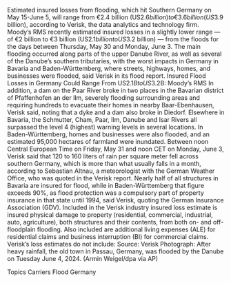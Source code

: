 Estimated insured losses from flooding, which hit Southern Germany on May 15-June 5, will range from €2.4 billion (US$2.6 billion) to €3.6 billion (US$3.9 billion), according to Verisk, the data analytics and technology firm.
Moody’s RMS recently estimated insured losses in a slightly lower range — of €2 billion to €3 billion (US$2.1 billion to US$3.2 billion) — from the floods for the days between Thursday, May 30 and Monday, June 3.
The main flooding occurred along parts of the upper Danube River, as well as several of the Danube’s southern tributaries, with the worst impacts in Germany in Bavaria and Baden-Württemberg, where streets, highways, homes, and businesses were flooded, said Verisk in its flood report.
Insured Flood Losses in Germany Could Range From US$2.1B to US$3.2B: Moody’s RMS
In addition, a dam on the Paar River broke in two places in the Bavarian district of Pfaffenhofen an der Ilm, severely flooding surrounding areas and requiring hundreds to evacuate their homes in nearby Baar-Ebenhausen, Verisk said, noting that a dyke and a dam also broke in Diedorf.
Elsewhere in Bavaria, the Schmutter, Cham, Paar, Ilm, Danube and Isar Rivers all surpassed the level 4 (highest) warning levels in several locations. In Baden-Württemberg, homes and businesses were also flooded, and an estimated 95,000 hectares of farmland were inundated.
Between noon Central European Time on Friday, May 31 and noon CET on Monday, June 3, Verisk said that 120 to 160 liters of rain per square meter fell across southern Germany, which is more than what usually falls in a month, according to Sebastian Altnau, a meteorologist with the German Weather Office, who was quoted in the Verisk report.
Nearly half of all structures in Bavaria are insured for flood, while in Baden-Württemberg that figure exceeds 90%, as flood protection was a compulsory part of property insurance in that state until 1994, said Verisk, quoting the German Insurance Association (GDV).
Included in the Verisk industry insured loss estimate is insured physical damage to property (residential, commercial, industrial, auto, agriculture), both structures and their contents, from both on- and off-floodplain flooding. Also included are additional living expenses (ALE) for residential claims and business interruption (BI) for commercial claims.
Verisk’s loss estimates do not include:
Source: Verisk
Photograph: After heavy rainfall, the old town in Passau, Germany, was flooded by the Danube on Tuesday June 4, 2024. (Armin Weigel/dpa via AP)

Topics
Carriers
Flood
Germany
